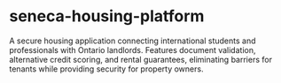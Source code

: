 # seneca-housing-platform
A secure housing application connecting international students and professionals with Ontario landlords. Features document validation, alternative credit scoring, and rental guarantees, eliminating barriers for tenants while providing security for property owners.
